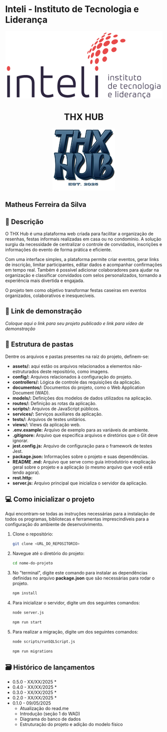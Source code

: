 # Inteli - Instituto de Tecnologia e Liderança

<p align="center">
<img src="/assets/wad/inteli.png" alt="Inteli - Instituto de Tecnologia e Liderança" border="0">
</p>

# <div align=center>**THX HUB**<div/>
<div align="center">
   <img src="assets/wad/THXHUBLOGO.png" width="40%" 
   alt="Título"><br>
 </div>

## Matheus Ferreira da Silva

## 📝 Descrição

O THX Hub é uma plataforma web criada para facilitar a organização de resenhas, festas informais realizadas em casa ou no condomínio. A solução surgiu da necessidade de centralizar o controle de convidados, inscrições e informações do evento de forma prática e eficiente.

Com uma interface simples, a plataforma permite criar eventos, gerar links de inscrição, limitar participantes, editar dados e acompanhar confirmações em tempo real. Também é possível adicionar colaboradores para ajudar na organização e classificar convidados com selos personalizados, tornando a experiência mais divertida e engajada.

O projeto tem como objetivo transformar festas caseiras em eventos organizados, colaborativos e inesquecíveis.


## 📝 Link de demonstração

_Coloque aqui o link para seu projeto publicado e link para vídeo de demonstração_

## 📁 Estrutura de pastas

Dentre os arquivos e pastas presentes na raiz do projeto, definem-se:

- **assets/:** aqui estão os arquivos relacionados a elementos não-estruturados deste repositório, como imagens.
- **config/:** Arquivos relacionados à configuração do projeto.
- **controllers/:** Lógica de controle das requisições da aplicação.
- **documentos/:** Documentos do projeto, como o Web Application  Document (WAD).
- **models/:** Definições dos modelos de dados utilizados na aplicação.
- **routes/:** Definição as rotas da aplicação.
- **scripts/:** Arquivos de JavaScript públicos.
- **services/:** Serviços auxiliares da aplicação.
- **tests/:** Arquivos de testes unitários.
- **views/:** Views da aplicação web.
- **.env.example:** Arquivo de exemplo para as variáveis de ambiente.
- **.gitignore:** Arquivo que especifica arquivos e diretórios que o Git deve ignorar.
- **jest.config.js:** Arquivo de configuração para o framework de testes Jest.
- **package.json:** Informações sobre o projeto e suas dependências.
- **README .md:** Arquivo que serve como guia introdutório e explicação geral sobre o projeto e a aplicação (o mesmo arquivo que você está lendo agora).
- **rest.http:**
- **server.js:** Arquivo principal que inicializa o servidor da aplicação.

## 💻 Como inicializar o projeto

Aqui encontram-se todas as instruções necessárias para a instalação de todos os programas, bibliotecas e ferramentas imprescindíveis para a configuração do ambiente de desenvolvimento.
1. Clone o repositório:
    ```sh
    git clone <URL_DO_REPOSITORIO>
    ```
2. Navegue até o diretório do projeto:
    ```sh
    cd nome-do-projeto
    ```
3. No "terminal", digite este comando para instalar as dependências definidas no arquivo <b>package.json</b> que são necessárias para rodar o projeto.
    ```sh
    npm install
    ```
4. Para inicializar o servidor, digite um dos seguintes comandos:
    ```sh
    node server.js
    ```
    ```sh
    npm run start
    ```
5. Para realizar a migração, digite um dos seguintes comandos:
    ```sh
    node scripts/runSQLScript.js
    ```
    ```sh
    npm run migrations
    ```

## 🗃 Histórico de lançamentos

* 0.5.0 - XX/XX/2025
    * 
* 0.4.0 - XX/XX/2025
    * 
* 0.3.0 - XX/XX/2025
    * 
* 0.2.0 - XX/XX/2025
    * 
* 0.1.0 - 09/05/2025
    * Atualização do read.me
    * Introdução (seção 1 do WAD)
    * Diagrama do banco de dados
    * Estruturação do projeto e adição do modelo físico


